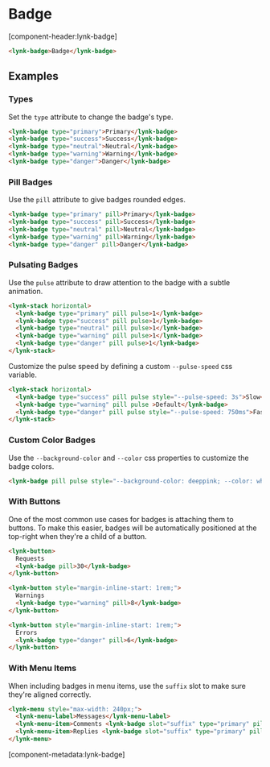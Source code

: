 # Badge

[component-header:lynk-badge]

```html preview
<lynk-badge>Badge</lynk-badge>
```

## Examples

### Types

Set the `type` attribute to change the badge's type.

```html preview
<lynk-badge type="primary">Primary</lynk-badge>
<lynk-badge type="success">Success</lynk-badge>
<lynk-badge type="neutral">Neutral</lynk-badge>
<lynk-badge type="warning">Warning</lynk-badge>
<lynk-badge type="danger">Danger</lynk-badge>
```

### Pill Badges

Use the `pill` attribute to give badges rounded edges.

```html preview
<lynk-badge type="primary" pill>Primary</lynk-badge>
<lynk-badge type="success" pill>Success</lynk-badge>
<lynk-badge type="neutral" pill>Neutral</lynk-badge>
<lynk-badge type="warning" pill>Warning</lynk-badge>
<lynk-badge type="danger" pill>Danger</lynk-badge>
```

### Pulsating Badges

Use the `pulse` attribute to draw attention to the badge with a subtle animation.

```html preview
<lynk-stack horizontal>
  <lynk-badge type="primary" pill pulse>1</lynk-badge>
  <lynk-badge type="success" pill pulse>1</lynk-badge>
  <lynk-badge type="neutral" pill pulse>1</lynk-badge>
  <lynk-badge type="warning" pill pulse>1</lynk-badge>
  <lynk-badge type="danger" pill pulse>1</lynk-badge>
</lynk-stack>

```

Customize the pulse speed by defining a custom `--pulse-speed` css variable.

```html preview
<lynk-stack horizontal>
  <lynk-badge type="success" pill pulse style="--pulse-speed: 3s">Slow</lynk-badge>
  <lynk-badge type="warning" pill pulse >Default</lynk-badge>
  <lynk-badge type="danger" pill pulse style="--pulse-speed: 750ms">Fast</lynk-badge>
</lynk-stack>

```

### Custom Color Badges

Use the `--background-color` and `--color` css properties to customize the badge colors.

```html preview
<lynk-badge pill pulse style="--background-color: deeppink; --color: white">Deep Pink</lynk-badge>

```

### With Buttons

One of the most common use cases for badges is attaching them to buttons. To make this easier, badges will be automatically positioned at the top-right when they're a child of a button.

```html preview
<lynk-button>
  Requests
  <lynk-badge pill>30</lynk-badge>
</lynk-button>

<lynk-button style="margin-inline-start: 1rem;">
  Warnings
  <lynk-badge type="warning" pill>8</lynk-badge>
</lynk-button>

<lynk-button style="margin-inline-start: 1rem;">
  Errors
  <lynk-badge type="danger" pill>6</lynk-badge>
</lynk-button>
```

### With Menu Items

When including badges in menu items, use the `suffix` slot to make sure they're aligned correctly.

```html preview
<lynk-menu style="max-width: 240px;">
  <lynk-menu-label>Messages</lynk-menu-label>
  <lynk-menu-item>Comments <lynk-badge slot="suffix" type="primary" pill>4</lynk-badge></lynk-menu-item>
  <lynk-menu-item>Replies <lynk-badge slot="suffix" type="primary" pill>12</lynk-badge></lynk-menu-item>
</lynk-menu>
```

[component-metadata:lynk-badge]
